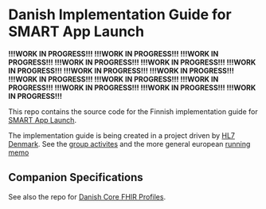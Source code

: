 # Danish Implementation Guide for SMART App Launch

**!!!WORK IN PROGRESS!!! !!!WORK IN PROGRESS!!! !!!WORK IN PROGRESS!!! !!!WORK IN PROGRESS!!! !!!WORK IN PROGRESS!!! !!!WORK IN PROGRESS!!! !!!WORK IN PROGRESS!!! !!!WORK IN PROGRESS!!! !!!WORK IN PROGRESS!!! !!!WORK IN PROGRESS!!! !!!WORK IN PROGRESS!!! !!!WORK IN PROGRESS!!! !!!WORK IN PROGRESS!!! !!!WORK IN PROGRESS!!!**

This repo contains the source code for the Finnish implementation guide for [SMART App Launch](https://www.hl7.org/fhir/smart-app-launch/).

The implementation guide is being created in a project driven by [HL7 Denmark](https://www.hl7.dk).
See the [group activites](https://confluence.hl7.org/display/HD/DK+IPA+SIG) and 
the more general european [running memo](https://docs.google.com/document/d/1K0_0gDacXwYJxYd3vnI9IvD4ug2JssALiOAln14hZGo/edit?usp=sharing)

## Companion Specifications

See also the repo for [Danish Core FHIR Profiles](https://github.com/hl7dk/dk-core).

